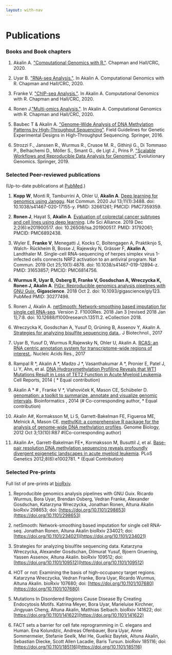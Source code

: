 ```yaml
---
layout: with-nav
---
```


# Publications

### Books and Book chapters

1. Akalin A. ["Computational Genomics with R."](https://www.routledge.com/Computational-Genomics-with-R/Akalin/p/book/9781498781855). Chapman and Hall/CRC, 2020.

1. Uyar B. ["RNA-seq Analysis."](https://www.routledge.com/Computational-Genomics-with-R/Akalin/p/book/9781498781855). In Akalin A. Computational Genomics with R. Chapman and Hall/CRC, 2020.

1. Franke V. ["ChIP-seq Analysis."](https://www.routledge.com/Computational-Genomics-with-R/Akalin/p/book/9781498781855). In Akalin A. Computational Genomics with R. Chapman and Hall/CRC, 2020.

1. Ronen J.["Multi-omics Analysis."](https://www.routledge.com/Computational-Genomics-with-R/Akalin/p/book/9781498781855). In Akalin A. Computational Genomics with R. Chapman and Hall/CRC, 2020.

1. Baubec T & Akalin A. ["Genome-Wide Analysis of DNA Methylation Patterns by High-Throughput Sequencing"](http://link.springer.com/chapter/10.1007/978-3-319-31350-4_9). Field Guidelines for Genetic Experimental Designs in High-Throughput Sequencing. Springer, 2016.

2. Strozzi F., Janssen R., Wurmus R., Crusoe M. R., Githinji G., Di Tommaso P., Belhachemi D., Möller S., Smant G., de Ligt J., Prins P. ["Scalable Workflows and Reproducible Data Analysis for Genomics"](https://link.springer.com/protocol/10.1007%2F978-1-4939-9074-0_24). Evolutionary Genomics. Springer, 2019.




### Selected Peer-reviewed publications

(Up-to-date publications at [PubMed](https://pubmed.ncbi.nlm.nih.gov/?term=Akalin%2C+Altuna%5BFull+Author+Name%5D+OR+Alkalin%2C+Altuna%5BFull+Author+Name%5D&sort=date).)


1. **Kopp W**, Monti R, Tamburrini A, Ohler U, **Akalin A**. [Deep learning for genomics
using Janggu](https://pubmed.ncbi.nlm.nih.gov/32661261/). Nat Commun. 2020 Jul 13;11(1):3488. doi:
10.1038/s41467-020-17155-y. PMID: 32661261; PMCID: PMC7359359.

1. **Ronen J**, Hayat S, **Akalin A**. [Evaluation of colorectal cancer subtypes and
cell lines using deep learning](https://pubmed.ncbi.nlm.nih.gov/31792061/). Life Sci Alliance. 2019 Dec 2;2(6):e201900517.
doi: 10.26508/lsa.201900517. PMID: 31792061; PMCID: PMC6892438.

1. Wyler E, **Franke V**, Menegatti J, Kocks C, Boltengagen A, Praktiknjo S, Walch-
Rückheim B, Bosse J, Rajewsky N, Grässer F, **Akalin A**, Landthaler M. Single-cell
RNA-sequencing of herpes simplex virus 1-infected cells connects NRF2 activation
to an antiviral program. Nat Commun. 2019 Oct 25;10(1):4878. doi:
10.1038/s41467-019-12894-z. PMID: 31653857; PMCID: PMC6814756.

1. **Wurmus R, Uyar B, Osberg B, Franke V, Gosdschan A, Wreczycka K, Ronen J,
Akalin A**. [PiGx: Reproducible genomics analysis pipelines with GNU Guix.](https://www.ncbi.nlm.nih.gov/pubmed/30277498)
**Gigascience**. 2018 Oct 2. doi: 10.1093/gigascience/giy123. PubMed PMID: 30277498.


1. <span class="highlight-contributor">Ronen J, Akalin A.</span> [netSmooth: Network-smoothing based imputation for single cell RNA-seq](https://www.ncbi.nlm.nih.gov/pubmed/29511531.2). Version 2. <span class="journal-name">F1000Res</span>. 2018 Jan 3 [revised 2018 Jan 1];7:8. doi: 10.12688/f1000research.13511.2. eCollection 2018.


1. <span class="highlight-contributor">Wreczycka K, Gosdschan A, Yusuf D</span>, Grüning B, Assenov Y, <span class="highlight-contributor">Akalin A</span>. [Strategies for analyzing bisulfite sequencing data.](http://www.ncbi.nlm.nih.gov/pubmed/28822795). <span class="journal-name">J Biotechnol.</span>, 2017

1. <span class="highlight-contributor">Uyar B, Yusuf D, Wurmus R</span>,Rajewsky N, Ohler U, <span class="highlight-contributor">Akalin A</span>. [RCAS: an RNA centric annotation system for transcriptome-wide regions of interest.](http://www.ncbi.nlm.nih.gov/pubmed/28334930). <span class="journal-name">Nucleic Acids Res.</span>, 2017

1. Rampal R *, <span class="highlight-contributor">Akalin A</span> *, Madzo J *, Vasanthakumar A *, Pronier E, Patel J, Li Y, Ahn, et al. [DNA Hydroxymethylation Profiling Reveals that WT1 Mutations Result in Loss of TET2 Function in Acute Myeloid Leukemia](http://www.ncbi.nlm.nih.gov/pubmed/25482556). <span class="journal-name">Cell Reports</span>, 2014  ( * Equal contribution)

1. <span class="highlight-contributor">Akalin A</span> * # , <span class="highlight-contributor">Franke V</span> *, Vlahoviček K, Mason CE, Schübeler D. [genomation: a toolkit to summarize, annotate and visualize genomic intervals](http://www.ncbi.nlm.nih.gov/pubmed/25417204). <span class="journal-name">Bioinformatics  </span>, 2014 (# Co-corresponding author, * Equal contribution)

6. <span class="highlight-contributor">Akalin A</span>\#, Kormaksson M, Li S, Garrett-Bakelman FE, Figueroa ME, Melnick A, Mason CE.
   [methylKit: a comprehensive R package for the analysis of genome-wide DNA methylation profiles](http://genomebiology.com/content/13/10/R87).
   <span class="journal-name">Genome Biology</span>, 2012 Oct 3;13(10):R87 #(Co-corresponding author)

7. <span class="highlight-contributor">Akalin A</span>\*, Garrett-Bakelman FE\*, Kormaksson M, Busuttil J, et al.
   [Base-pair resolution DNA methylation sequencing reveals profoundly divergent epigenetic landscapes in acute myeloid leukemia](http://www.plosgenetics.org/article/info%3Adoi%2F10.1371%2Fjournal.pgen.1002781).
   <span class="journal-name">PLoS Genetics</span> 2012;8(6):e1002781. * (Equal Contribution)


### Selected Pre-prints

Full list of pre-prints at [bioRxiv](https://www.biorxiv.org/search/author1%3Aaltuna%2Bakalin%20numresults%3A10%20sort%3Arelevance-rank%20format_result%3Astandard).

1. Reproducible genomics analysis pipelines with GNU Guix. Ricardo Wurmus, Bora Uyar, Brendan Osberg, Vedran Franke, Alexander Gosdschan, Katarzyna Wreczycka, Jonathan Ronen, Altuna Akalin
bioRxiv 298653; doi: [https://doi.org/10.1101/298653](https://doi.org/10.1101/298653)

1. netSmooth: Network-smoothing based imputation for single cell RNA-seq. Jonathan Ronen, Altuna Akalin bioRxiv 234021; doi: [https://doi.org/10.1101/234021](https://doi.org/10.1101/234021)

1. Strategies for analyzing bisulfite sequencing data. Katarzyna Wreczycka, Alexander Gosdschan, Dilmurat Yusuf, Bjoern Gruening, Yassen
Assenov, Altuna Akalin. bioRxiv 109512; doi: [https://doi.org/10.1101/109512](https://doi.org/10.1101/109512)

1. HOT or not: Examining the basis of high-occupancy target regions. Katarzyna Wreczycka, Vedran Franke, Bora Uyar, Ricardo Wurmus,
Altuna Akalin. bioRxiv 107680; doi: [https://doi.org/10.1101/107680](https://doi.org/10.1101/107680)

1. Mutations In Disordered Regions Cause Disease By Creating Endocytosis Motifs. Katrina Meyer, Bora Uyar, Marieluise Kirchner, Jingyuan
Cheng, Altuna Akalin, Matthias Selbach. bioRxiv 141622; doi: [https://doi.org/10.1101/141622](https://doi.org/10.1101/141622)

1. FACT sets a barrier for cell fate reprogramming in C. elegans and Human. Ena Kolundzic, Andreas Ofenbauer, Bora Uyar, Anne Sommermeier, Stefanie Seelk, Mei He, Guelkiz Baytek, Altuna Akalin, Sebastian Diecke, Scott Allen Lacadie, Baris Tursun. bioRxiv 185116; doi: [https://doi.org/10.1101/185116](https://doi.org/10.1101/185116)

